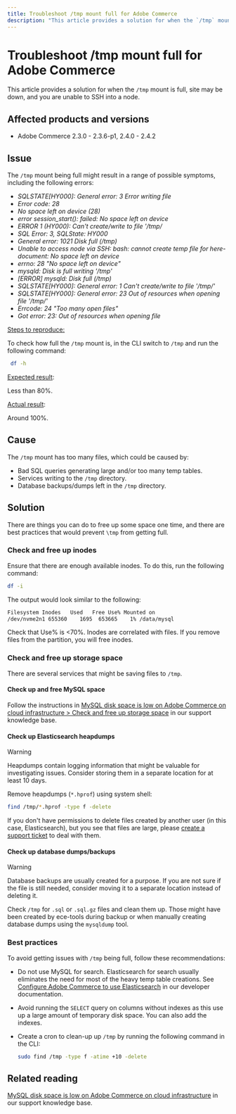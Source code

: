```yaml
---
title: Troubleshoot /tmp mount full for Adobe Commerce
description: "This article provides a solution for when the `/tmp` mount is full, site may be down, and you are unable to SSH into a node."
---
```


# Troubleshoot /tmp mount full for Adobe Commerce

This article provides a solution for when the `/tmp` mount is full, site may be down, and you are unable to SSH into a node.

## Affected products and versions

* Adobe Commerce 2.3.0 - 2.3.6-p1, 2.4.0 - 2.4.2

## Issue

The `/tmp` mount being full might result in a range of possible symptoms, including the following errors:

* *SQLSTATE[HY000]: General error: 3 Error writing file*
* *Error code: 28*
* *No space left on device (28)*
* *error session_start(): failed: No space left on device*
* *ERROR 1 (HY000): Can't create/write to file '/tmp/*
* *SQL Error: 3, SQLState: HY000*
* *General error: 1021 Disk full (/tmp)*
* *Unable to access node via SSH:*
    *bash: cannot create temp file for here-document: No space left on device*
* *errno: 28 "No space left on device"*
* *mysqld: Disk is full writing '/tmp'*
* *[ERROR] mysqld: Disk full (/tmp)*
* *SQLSTATE[HY000]: General error: 1 Can't create/write to file '/tmp/'*
* *SQLSTATE[HY000]: General error: 23 Out of resources when opening file '/tmp/'*
* *Errcode: 24 "Too many open files"*
* *Got error: 23: Out of resources when opening file*


<u>Steps to reproduce:</u>

To check how full the `/tmp` mount is, in the CLI switch to `/tmp` and run the following command:

```bash
 df -h
```

<u>Expected result</u>:

Less than 80%.

<u>Actual result</u>:

Around 100%.

## Cause

The `/tmp` mount has too many files, which could be caused by:

* Bad SQL queries generating large and/or too many temp tables.
* Services writing to the `/tmp` directory.
* Database backups/dumps left in the `/tmp` directory.

## Solution

There are things you can do to free up some space one time, and there are best practices that would prevent `\tmp` from getting full.

### Check and free up inodes

Ensure that there are enough available inodes. To do this, run the following command:

```bash
df -i
```

The output would look similar to the following:

```bash
Filesystem Inodes   Used   Free Use% Mounted on
/dev/nvme2n1 655360    1695  653665    1% /data/mysql
```

Check that Use% is <70%. Inodes are correlated with files. If you remove files from the partition, you will free inodes.

### Check and free up storage space

There are several services that might be saving files to `/tmp`.

#### Check up and free MySQL space

Follow the instructions in [MySQL disk space is low on Adobe Commerce on cloud infrastructure > Check and free up storage space](https://support.magento.com/hc/en-us/articles/360037591972#check_and_free) in our support knowledge base.

#### Check up Elasticsearch heapdumps

>[!WARNING]
>
>Heapdumps contain logging information that might be valuable for investigating issues. Consider storing them in a separate location for at least 10 days.

Remove heapdumps (`*.hprof`) using system shell:

```bash
find /tmp/*.hprof -type f -delete
```

If you don't have permissions to delete files created by another user (in this case, Elasticsearch), but you see that files are large, please [create a support ticket](https://support.magento.com/hc/en-us/articles/360000913794#submit-ticket) to deal with them.

#### Check up database dumps/backups

>[!WARNING]
>
>Database backups are usually created for a purpose. If you are not sure if the file is still needed, consider moving it to a separate location instead of deleting it.

Check `/tmp` for `.sql` or `.sql.gz` files and clean them up. Those might have been created by ece-tools during backup or when manually creating database dumps using the `mysqldump` tool.

### Best practices

To avoid getting issues with `/tmp` being full, follow these recommendations:

* Do not use MySQL for search. Elasticsearch for search usually eliminates the need for most of the heavy temp table creations. See [Configure Adobe Commerce to use Elasticsearch](https://devdocs.magento.com/guides/v2.2/config-guide/elasticsearch/configure-magento.html) in our developer documentation.
* Avoid running the `SELECT` query on columns without indexes as this use up a large amount of temporary disk space. You can also add the indexes.
* Create a cron to clean-up up `/tmp` by running the following command in the CLI:

    ```bash
    sudo find /tmp -type f -atime +10 -delete
    ```

## Related reading

[MySQL disk space is low on Adobe Commerce on cloud infrastructure](https://support.magento.com/hc/en-us/articles/360037591972) in our support knowledge base. 

